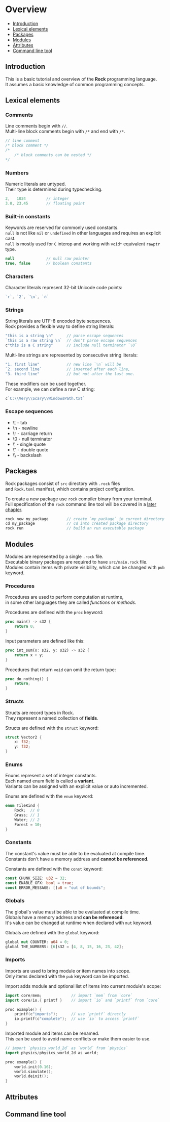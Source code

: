 # Overview
- [Introduction](#introduction)
- [Lexical elements](#lexical-elements)
- [Packages](#packages)
- [Modules](#modules)
- [Attributes](#attributes)
- [Command line tool](#command-line-tool)

## Introduction
This is a basic tutorial and overview of the **Rock** programming language.  
It assumes a basic knowledge of common programming concepts.

## Lexical elements

### Comments
Line comments begin with `//`.  
Multi-line block comments begin with `/*` and end with `/*`.
```rs
// line comment
/* block comment */
/*
    /* block comments can be nested */
*/
```

### Numbers
Numeric literals are untyped.  
Their type is determined during typechecking.
```rs
2,   1024         // integer
3.0, 23.45        // floating point
```

### Built-in constants
Keywords are reserved for commonly used constants.  
`null` is not like `nil` or `undefined` in other languages and requires an explicit cast.  
`null` is mostly used for `C` interop and working with `void*` equivalent `rawptr` type.
```c#
null              // null raw pointer
true, false       // boolean constants
```

### Characters
Character literals represent 32-bit Unicode code points:
```go
`r`, `2`, `\n`, `🔥`
```

### Strings
String literals are UTF-8 encoded byte sequences.  
Rock provides a flexible way to define string literals:
```go
"this is a string \n"      // parse escape sequences
`this is a raw string \n`  // don't parse escape sequences
c"this is a C string"      // include null terminator `\0`
```

Multi-line strings are represented by consecutive string literals:
```go
"1. first line"            // new line `\n` will be
`2. second line`           // inserted after each line,
"3. third line"            // but not after the last one.
```

These modifiers can be used together.  
For example, we can define a raw C string:
```go
c`C:\\Very\\Scary\\WindowsPath.txt`
```

### Escape sequences
- \t  - tab
- \n  - newline
- \r  - carriage return
- \0  - null terminator
- \\'   - single quote
- \\"   - double quote
- \\\\  - backslash

## Packages
Rock packages consist of `src` directory with `.rock` files  
and `Rock.toml` manifest, which contains project configuration.

To create a new package use `rock` compiler binary from your terminal.  
Full specification of the `rock` command line tool will be covered in a [later chapter](#command-line-tool).
```rs
rock new my_package        // create `my_package` in current directory
cd my_package              // cd into created package directory
rock run                   // build an run executable package
```

## Modules
Modules are represented by a single `.rock` file.  
Executable binary packages are required to have `src/main.rock` file.  
Modules contain items with private visibility, which can be changed with `pub` keyword.

### Procedures
Procedures are used to perform computation at runtime,  
in some other languages they are called *functions* or *methods*.

Procedures are defined with the `proc` keyword:
```rs
proc main() -> s32 {
    return 0;
}
```
Input parameters are defined like this:
```rs
proc int_sum(x: s32, y: s32) -> s32 {
    return x + y;
}
```
Procedures that return `void` can omit the return type:
```rs
proc do_nothing() {
    return;
}
```

### Structs
Structs are record types in Rock.  
They represent a named collection of **fields**.  

Structs are defined with the `struct` keyword:
```rs
struct Vector2 {
    x: f32;
    y: f32;
}
```

### Enums
Enums represent a set of integer constants.  
Each named enum field is called a **variant**.  
Variants can be assigned with an explicit value or auto incremented.  

Enums are defined with the `enum` keyword:
```rs
enum TileKind {
    Rock;  // 0
    Grass; // 1
    Water; // 2
    Forest = 10;
}
```

### Constants
The constant's value must be able to be evaluated at compile time.  
Constants don't have a memory address and **cannot be referenced**.

Constants are defined with the `const` keyword:
```rs
const CHUNK_SIZE: u32 = 32;
const ENABLE_GFX: bool = true;
const ERROR_MESSAGE: []u8 = "out of bounds";
```

### Globals
The global's value must be able to be evaluated at compile time.  
Globals have a memory address and **can be referenced**.  
It's value can be changed at runtime when declared with `mut` keyword.

Globals are defined with the `global` keyword:
```rs
global mut COUNTER: u64 = 0;
global THE_NUMBERS: [6]s32 = [4, 8, 15, 16, 23, 42];
```

### Imports
Imports are used to bring module or item names into scope.  
Only items declared with the `pub` keyword can be imported.  

Import adds module and optional list of items into current module's scope:
```go
import core/mem;             // import `mem` from `core`
import core/io.{ printf }    // import `io` and `printf` from `core`

proc example() {
    printf(c"imports");      // use `printf` directly
    io.printf(c"complete");  // use `io` to access `printf`
}
```
Imported module and items can be renamed.  
This can be used to avoid name conflicts or make them easier to use.  
```go
// import `physics_world_2d` as `world` from `physics`
import physics/physics_world_2d as world;

proc example() {
    world.init(0.16);
    world.simulate();
    world.deinit();
}
```

## Attributes

## Command line tool
